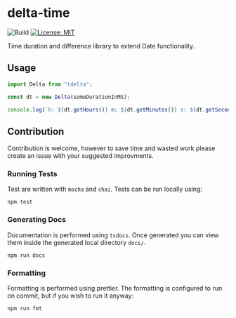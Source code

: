 # delta-time

![Build](https://github.com/Liamdoult/delta-time/workflows/Build/badge.svg)
[![License: MIT](https://img.shields.io/badge/License-MIT-yellow.svg)](https://opensource.org/licenses/MIT)

Time duration and difference library to extend Date functionality.

## Usage

```javascript
import Delta from "tdelta";

const dt = new Delta(someDurationInMS);

console.log(`h: ${dt.getHours()} m: ${dt.getMinutes()} s: ${dt.getSeconds()}`);
```

## Contribution

Contribution is welcome, however to save time and wasted work please create an issue with your suggested improvments.

### Running Tests

Test are written with `mocha` and `chai`. Tests can be run locally using:

    npm test

### Generating Docs

Documentation is performed using `tsdocs`. Once generated you can view them inside the generated local directory `docs/`.

    npm run docs

### Formatting

Formatting is performed using prettier. The formatting is configured to run on commit, but if you wish to run it anyway:

    npm run fmt
